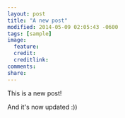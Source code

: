 ```yaml
---
layout: post
title: "A new post"
modified: 2014-05-09 02:05:43 -0600
tags: [sample]
image:
  feature: 
  credit: 
  creditlink: 
comments: 
share: 
---
```

This is a new post!

And it's now updated :))